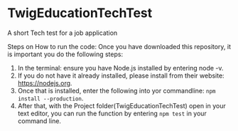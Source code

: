 # TwigEducationTechTest
A short Tech test for a job application

Steps on How to run the code:
 Once you have downloaded this repository, it is important you do the following steps:
 
1. In the terminal: ensure you have Node.js installed by entering node -v.
2. If you do not have it already installed, please install from their website: https://nodejs.org.
3. Once that is installed, enter the following into yor commandline: `npm install --production`.
4. After that, with the Project folder(TwigEducationTechTest) open in your text editor, you can run the function by entering `npm test` in your command line.

